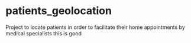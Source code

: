 # patients_geolocation
Project to locate patients in order to facilitate their home appointments by medical specialists
this  is good
